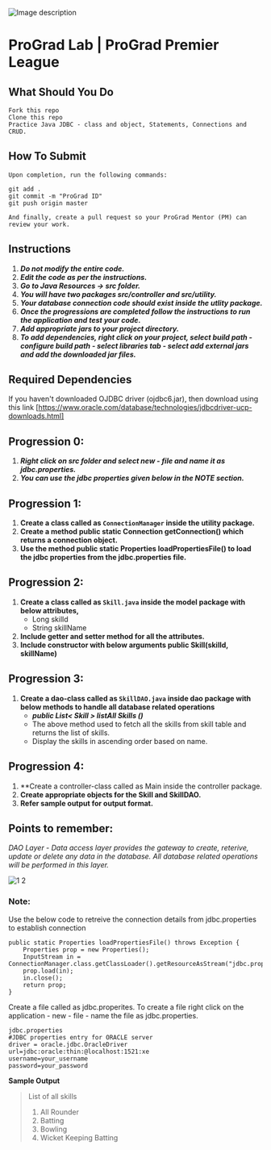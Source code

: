 ![Image description](https://i1.faceprep.in/ProGrad/face-logo-resized.png)

# ProGrad Lab | ProGrad Premier League







## What Should You Do
```
Fork this repo
Clone this repo
Practice Java JDBC - class and object, Statements, Connections and CRUD.
```

## How To Submit
```
Upon completion, run the following commands:

git add .
git commit -m "ProGrad ID"
git push origin master

And finally, create a pull request so your ProGrad Mentor (PM) can review your work.
```

## Instructions

1. ***Do not modify the entire code.***
2. ***Edit the code as per the instructions.***
3. ***Go to Java Resources -> src folder.***
4. ***You will have two packages src/controller and src/utility.***
5. ***Your database connection code should exist inside the utlity package.***
6. ***Once the progressions are completed follow the instructions to run the application and test your code.***
7. ***Add appropriate jars to your project directory.***
8. ***To add dependencies, right click on your project, select build path - configure build path - select libraries tab - select add external jars and add the downloaded jar files.***

## Required Dependencies
If you haven't downloaded OJDBC driver (ojdbc6.jar), then download using this link [https://www.oracle.com/database/technologies/jdbcdriver-ucp-downloads.html]

## Progression 0:
1. ***Right click on src folder and select new - file and name it as jdbc.properties.***
2. ***You can use the jdbc properties given below in the NOTE section.***

## Progression 1:

1. **Create a class called as `ConnectionManager` inside the utility package.**
2. **Create a method public static Connection getConnection() which returns a connection object.** 
3. **Use the method public static Properties loadPropertiesFile() to load the jdbc properties from the jdbc.properties file.**

## Progression 2:

1. **Create a class called as `Skill.java` inside the model package with below attributes,**
	- Long skilld 
	- String skillName  
2. **Include getter and setter method for all the attributes.**
3. **Include constructor with below arguments public Skill(skilld, skillName)**


## Progression 3:

1. **Create a dao-class called as `SkillDAO.java` inside dao package with below methods to handle all database related operations**
	- ***public List< Skill > listAll Skills ()***
	- The above method used to fetch all the skills from skill table and returns the list of skills.
	- Display the skills in ascending order based on name. 
	
## Progression 4:
1. **Create a controller-class called as Main inside the controller package.
2. **Create appropriate objects for the Skill and SkillDAO.**
3. **Refer sample output for output format.**

## Points to remember:
_DAO Layer - Data access layer provides the gateway to create, reterive, update or delete any data in the database. All database related operations will be performed in this layer._



![1 2](https://user-images.githubusercontent.com/61002120/76416050-5807d380-63c0-11ea-8d52-9e8750e800f9.png)


### Note:

Use the below code to retreive the connection details from jdbc.properties to establish connection
```
public static Properties loadPropertiesFile() throws Exception {
	Properties prop = new Properties();	
	InputStream in = ConnectionManager.class.getClassLoader().getResourceAsStream("jdbc.properties");
	prop.load(in);
	in.close(); 
	return prop;
}
```
Create a file called as jdbc.properites. To create a file right click on the application - new - file - name the file as jdbc.properties.
```
jdbc.properties
#JDBC properties entry for ORACLE server
driver = oracle.jdbc.OracleDriver
url=jdbc:oracle:thin:@localhost:1521:xe
username=your_username
password=your_password

```

**Sample Output**

> List of all skills 
> 1) All Rounder 
> 2) Batting 
> 3) Bowling 
> 4) Wicket Keeping Batting 

